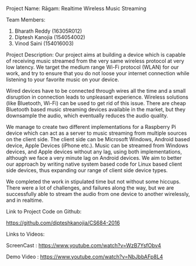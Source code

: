 Project Name:
Rāgam: Realtime Wireless Music Streaming

Team Members:
1. Bharath Reddy (16305R012)
2. Diptesh Kanojia (154054002)
3. Vinod Saini (154016003)

Project Description:
Our project aims at building a device which is capable of receiving music streamed 
from the very same wireless protocol at very low latency. We target the medium range Wi-Fi protocol (WLAN) for 
our work, and try to ensure that you do not loose your internet connection while 
listening to your favorite music on your device. 

Wired devices have to be connected through wires all the time and a small disruption in connection 
leads to unpleasant experience. Wireless solutions (like Bluetooth, Wi-Fi) can be used to get 
rid of this issue. There are cheap Bluetooth based music streaming devices available in the 
market, but they downsample the audio, which eventually reduces the audio quality.

We manage to create two different implementations for a Raspberry Pi device which can act as a 
server to music streaming from multiple sources on the client side. The client side can be Microsoft Windows, 
Android based device, Apple Devices (iPhone etc.). Music can be streamed from Windows devices, and 
Apple devices without any lag, using both implementations, although we face a very minute lag on 
Android devices. We aim to better our approach by writing native system based code for Linux based 
client side devices, thus expanding our range of client side device types.

We completed the work in stipulated time but not without some hiccups. There were a lot of challenges, and 
failures along the way, but we are successfully able to stream the audio from one device to another 
wirelessly, and in realtime. 

Link to Project Code on Github:

https://github.com/dipteshkanojia/CS684-2016

Links to Videos:

ScreenCast : https://www.youtube.com/watch?v=WzB7YsfObv4

Demo Video : https://www.youtube.com/watch?v=NbJbbAFp8L4
